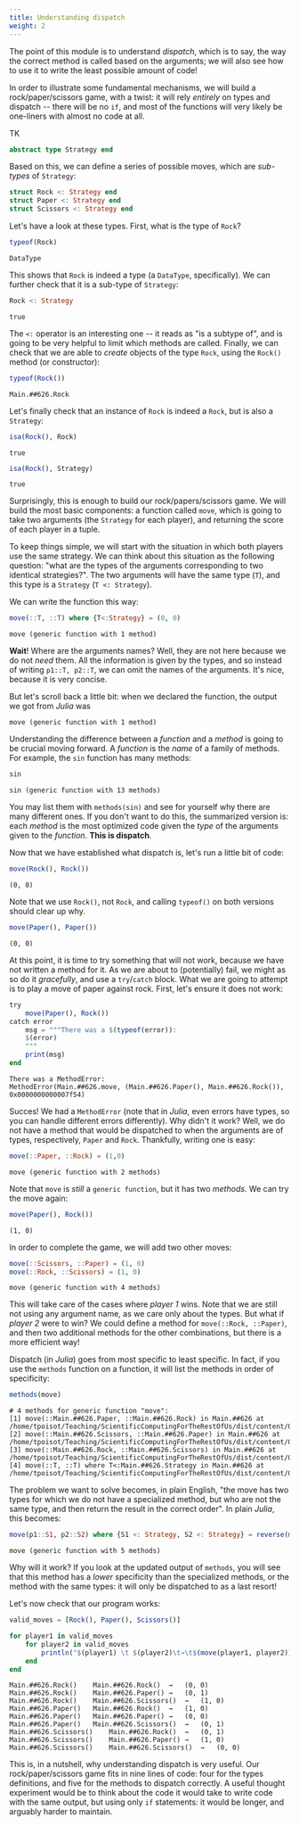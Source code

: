 ```yaml
---
title: Understanding dispatch
weight: 2
---
```


The point of this module is to understand *dispatch*, which is to say, the way
the correct method is called based on the arguments; we will also see how to
use it to write the least possible amount of code!

In order to illustrate some fundamental mechanisms, we will build a
rock/paper/scissors game, with a twist: it will rely *entirely* on types and
dispatch -- there will be no `if`, and most of the functions will very likely
be one-liners with almost no code at all.

TK

````julia
abstract type Strategy end
````

Based on this, we can define a series of possible moves, which are *sub-types*
of `Strategy`:

````julia
struct Rock <: Strategy end
struct Paper <: Strategy end
struct Scissors <: Strategy end
````

Let's have a look at these types. First, what is the type of `Rock`?

````julia
typeof(Rock)
````

````
DataType
````

This shows that `Rock` is indeed a type (a `DataType`, specifically). We can
further check that it is a sub-type of `Strategy`:

````julia
Rock <: Strategy
````

````
true
````

The `<:` operator is an interesting one -- it reads as "is a subtype of", and
is going to be very helpful to limit which methods are called. Finally, we can
check that we are able to *create* objects of the type `Rock`, using the
`Rock()` method (or constructor):

````julia
typeof(Rock())
````

````
Main.##626.Rock
````

Let's finally check that an instance of `Rock` is indeed a `Rock`, but is also
a `Strategy`:

````julia
isa(Rock(), Rock)
````

````
true
````

````julia
isa(Rock(), Strategy)
````

````
true
````

Surprisingly, this is enough to build our rock/papers/scissors game. We will
build the most basic components: a function called `move`, which is going to
take two arguments (the `Strategy` for each player), and returning the score
of each player in a tuple.

To keep things simple, we will start with the situation in which both players
use the same strategy. We can think about this situation as the following
question: "what are the types of the arguments corresponding to two identical
strategies?". The two arguments will have the same type (`T`), and this type
is a `Strategy` (`T <: Strategy`).

We can write the function this way:

````julia
move(::T, ::T) where {T<:Strategy} = (0, 0)
````

````
move (generic function with 1 method)
````

**Wait**! Where are the arguments names? Well, they are not here because we do
not *need* them. All the information is given by the types, and so instead of
writing `p1::T, p2::T`, we can omit the names of the arguments. It's nice,
because it is very concise.

But let's scroll back a little bit: when we declared the function, the output
we got from *Julia* was

~~~
move (generic function with 1 method)
~~~

Understanding the difference between a *function* and a *method* is going to
be crucial moving forward. A *function* is the *name* of a family of methods.
For example, the `sin` function has many methods:

````julia
sin
````

````
sin (generic function with 13 methods)
````

You may list them with `methods(sin)` and see for yourself why there are many
different ones. If you don't want to do this, the summarized version is: each
*method* is the most optimized code given the *type* of the arguments given to
the *function*. **This is dispatch**.

Now that we have established what dispatch is, let's run a little bit of code:

````julia
move(Rock(), Rock())
````

````
(0, 0)
````

Note that we use `Rock()`, not `Rock`, and calling `typeof()` on both versions
should clear up why.

````julia
move(Paper(), Paper())
````

````
(0, 0)
````

At this point, it is time to try something that will not work, because we have
not written a method for it. As we are about to (potentially) fail, we might
as so do it *gracefully*, and use a `try`/`catch` block. What we are going to
attempt is to play a move of paper against rock. First, let's ensure it does
not work:

````julia
try
    move(Paper(), Rock())
catch error
    msg = """There was a $(typeof(error)):
    $(error)
    """
    print(msg)
end
````

````
There was a MethodError:
MethodError(Main.##626.move, (Main.##626.Paper(), Main.##626.Rock()), 0x0000000000007f54)

````

Succes! We had a `MethodError` (note that in *Julia*, even errors have types,
so you can handle different errors differently). Why didn't it work? Well, we
do not have a method that would be dispatched to when the arguments are of
types, respectively, `Paper` and `Rock`. Thankfully, writing one is easy:

````julia
move(::Paper, ::Rock) = (1,0)
````

````
move (generic function with 2 methods)
````

Note that `move` is *still* a `generic function`, but it has two *methods*. We
can try the move again:

````julia
move(Paper(), Rock())
````

````
(1, 0)
````

In order to complete the game, we will add two other moves:

````julia
move(::Scissors, ::Paper) = (1, 0)
move(::Rock, ::Scissors) = (1, 0)
````

````
move (generic function with 4 methods)
````

This will take care of the cases where *player 1* wins. Note that we are still
not using any argument name, as we care only about the types. But what if
*player 2* were to win? We could define a method for `move(::Rock, ::Paper)`,
and then two additional methods for the other combinations, but there is a
more efficient way!

Dispatch (in *Julia*) goes from most specific to least specific. In fact, if
you use the `methods` function on a function, it will list the methods in
order of specificity:

````julia
methods(move)
````

````
# 4 methods for generic function "move":
[1] move(::Main.##626.Paper, ::Main.##626.Rock) in Main.##626 at /home/tpoisot/Teaching/ScientificComputingForTheRestOfUs/dist/content/03_functions/02_dispatch.md:1
[2] move(::Main.##626.Scissors, ::Main.##626.Paper) in Main.##626 at /home/tpoisot/Teaching/ScientificComputingForTheRestOfUs/dist/content/03_functions/02_dispatch.md:1
[3] move(::Main.##626.Rock, ::Main.##626.Scissors) in Main.##626 at /home/tpoisot/Teaching/ScientificComputingForTheRestOfUs/dist/content/03_functions/02_dispatch.md:2
[4] move(::T, ::T) where T<:Main.##626.Strategy in Main.##626 at /home/tpoisot/Teaching/ScientificComputingForTheRestOfUs/dist/content/03_functions/02_dispatch.md:1
````

The problem we want to solve becomes, in plain English, "the move has two
types for which we do not have a specialized method, but who are not the same
type, and then return the result in the correct order". In plain *Julia*, this
becomes:

````julia
move(p1::S1, p2::S2) where {S1 <: Strategy, S2 <: Strategy} = reverse(move(p2, p1))
````

````
move (generic function with 5 methods)
````

Why will it work? If you look at the updated output of `methods`, you will see
that this method has a *lower* specificity than the specialized methods, or
the method with the same types: it will only be dispatched to as a last
resort!

Let's now check that our program works:

````julia
valid_moves = [Rock(), Paper(), Scissors()]

for player1 in valid_moves
    for player2 in valid_moves
        println("$(player1) \t $(player2)\t→\t$(move(player1, player2))")
    end
end
````

````
Main.##626.Rock() 	 Main.##626.Rock()	→	(0, 0)
Main.##626.Rock() 	 Main.##626.Paper()	→	(0, 1)
Main.##626.Rock() 	 Main.##626.Scissors()	→	(1, 0)
Main.##626.Paper() 	 Main.##626.Rock()	→	(1, 0)
Main.##626.Paper() 	 Main.##626.Paper()	→	(0, 0)
Main.##626.Paper() 	 Main.##626.Scissors()	→	(0, 1)
Main.##626.Scissors() 	 Main.##626.Rock()	→	(0, 1)
Main.##626.Scissors() 	 Main.##626.Paper()	→	(1, 0)
Main.##626.Scissors() 	 Main.##626.Scissors()	→	(0, 0)

````

This is, in a nutshell, why understanding dispatch is very useful. Our
rock/paper/scissors game fits in nine lines of code: four for the types
definitions, and five for the methods to dispatch correctly. A useful thought
experiment would be to think about the code it would take to write code with
the same output, but using only `if` statements: it would be longer, and
arguably harder to maintain.


